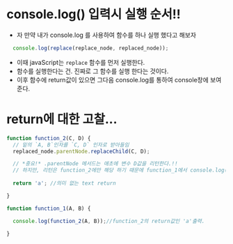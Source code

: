 # console.log() 입력시 실행 순서!!
- 자 만약 내가 console.log 를 사용하여 함수를 하나 실행 했다고 해보자

```javascript
  console.log(replace(replace_node, replaced_node));
  ```
- 이때 javaScript는 `replace` 함수를 먼저 실행한다.
- 함수를 실행한다는 건. 진짜로 그 함수를 실행 한다는 것이다.
- 이후 함수에 return값이 있으면 그다음 console.log를 통하여 console창에 보여 준다.

# return에 대한 고찰...
```javascript
function function_2(C, D) {
  // 밑의 `A, B`인자를 `C, D` 인자로 받아들임
  replaced_node.parentNode.replaceChild(C, D);

  // *중요!* .parentNode 메서드는 애초에 변수 D값을 리턴한다.!!
  // 하지만, 리턴은 function_2에만 해당 하기 때문에 function_1에서 console.log(function_2)를 해봐야 D값이 나오지는 않는다.
  
  return 'a'; //의미 없는 text return

}
```


```javascript
function function_1(A, B) {

  console.log(function_2(A, B));//function_2의 return값인 'a'출력.

}
  ```
